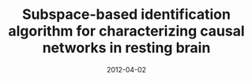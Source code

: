 ---
title: "Subspace-based identification algorithm for characterizing causal networks in resting brain"
collection: publications
permalink: /publication/2012-04-02-sia_connectivity
date: 2012-04-02
venue: 'Neuroimage'
paperurl: 'https://www.sciencedirect.com/science/article/abs/pii/S105381191200016X'
citation: 'Bakhtiari, S. K., &amp; Hossein-Zadeh, G. A. (2012). Subspace-based identification algorithm for characterizing causal networks in resting brain. NeuroImage, 60(2), 1236-1249.'
---